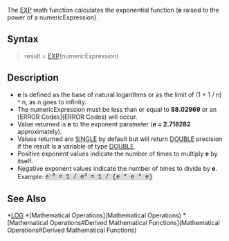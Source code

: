 The [EXP](EXP) math function calculates the exponential function (**e** raised to the power of a numericExpression).


## Syntax

>  result = [EXP](EXP)(numericExpression)


## Description

* **e** is defined as the base of natural logarithms or as the limit of (1 + 1 / n) ^ n, as n goes to infinity.
* The numericExpression must be less than or equal to **88.02969** or an [ERROR Codes](ERROR Codes) will occur.
* Value returned is **e** to the exponent parameter (**e = 2.718282** approximately).
* Values returned are [SINGLE](SINGLE) by default but will return [DOUBLE](DOUBLE) precision if the result is a variable of type [DOUBLE](DOUBLE).
* Positive exponent values indicate the number of times to multiply **e** by itself.
* Negative exponent values indicate the number of times to divide by **e**. Example: <span style="font-family: Courier New, monospace, Courier; background: #dddddd">e<sup>-3</sup> = 1 / e<sup>3</sup> = 1 / (e * e * e)</span>


## See Also

*[LOG](LOG) 
*[Mathematical Operations](Mathematical Operations)
*[Mathematical Operations#Derived Mathematical Functions](Mathematical Operations#Derived Mathematical Functions)




